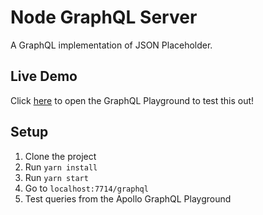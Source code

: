 # Node GraphQL Server

A GraphQL implementation of JSON Placeholder.

## Live Demo

Click [here](https://jsonplaceholder-graphql-server.herokuapp.com/) to open the GraphQL Playground to test this out!

## Setup

1.  Clone the project
2.  Run `yarn install`
3.  Run `yarn start`
4.  Go to `localhost:7714/graphql`
5.  Test queries from the Apollo GraphQL Playground
